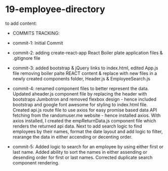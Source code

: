 # 19-employee-directory

to add content:



* COMMITS TRACKING:
* commit-1: Initial Commit
* commit-2: adding create-react-app React Boiler plate application files & .gitignore file
* commit-3: added bootstrap & jQuery links to index.html, edited App.js file removing boiler palte REACT content & replace with new files in a newly created components folder, Header.js & EmployeeSearch.js

* commit-4: renamed component files to better represent the data.  Updated aheader.js component file by replacing the header with bootstraps Jumbotron and removed flexbox design - hence included bootstrap and google font awesome for styling to index.html file. Created api.js route file to use axios for easy promise based data API fetching from the randomuser.me website - hence installed axios.  With axios installed, I created the empReturnData.js component file which renders the returned api data.  Next to add search logic to find employees by their names, format the date layout and add logic to filter, rearange the data in either accending or decenting order.

* commit-5: Added logic to search for an employee by using either first or last name. Added ability to sort the names in either assending or desending order for first or last names.  Corrected duplicate search component rendering.


